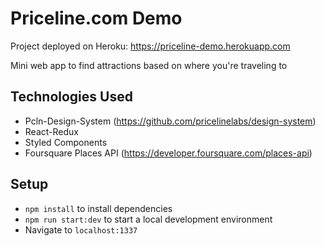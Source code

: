 # Priceline.com Demo

Project deployed on Heroku: https://priceline-demo.herokuapp.com

Mini web app to find attractions based on where you're traveling to

## Technologies Used

* Pcln-Design-System (https://github.com/pricelinelabs/design-system)
* React-Redux
* Styled Components
* Foursquare Places API (https://developer.foursquare.com/places-api)

## Setup

* ```npm install``` to install dependencies
* ```npm run start:dev``` to start a local development environment
* Navigate to ```localhost:1337```